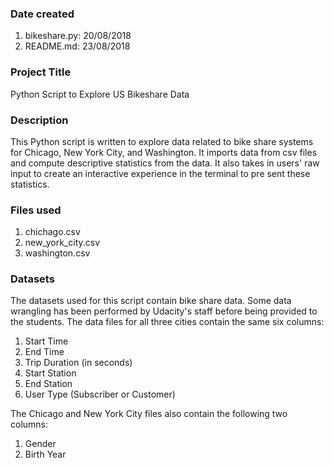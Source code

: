 ### Date created
1. bikeshare.py: 20/08/2018
2. README.md: 23/08/2018

### Project Title
Python Script to Explore US Bikeshare Data

### Description
This Python script is written to explore data related to bike share systems for Chicago, New York City, and Washington. It imports data from csv files and compute descriptive statistics from the data. It also takes in users' raw input to create an interactive experience in the terminal to pre sent these statistics.

### Files used
1. chichago.csv
2. new_york_city.csv
3. washington.csv

### Datasets
The datasets used for this script contain bike share data. Some data wrangling has been performed by Udacity's staff before being provided to the students.
The data files for all three cities contain the same six columns:

1. Start Time
2. End Time
3. Trip Duration (in seconds)
4. Start Station
5. End Station
6. User Type (Subscriber or Customer)

The Chicago and New York City files also contain the following two columns:

1. Gender
2. Birth Year